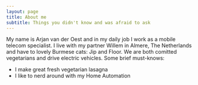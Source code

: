 ```yaml
---
layout: page
title: About me
subtitle: Things you didn't know and was afraid to ask
---
```


My name is Arjan van der Oest and in my daily job I work as a mobile telecom specialist. I live with my partner Willem in Almere, The Netherlands and have to lovely Burmese cats: Jip and Floor. We are both comitted vegetarians and drive electric vehicles. Some brief must-knows:

- I make great fresh vegetarian lasagna
- I like to nerd around with my Home Automation 
